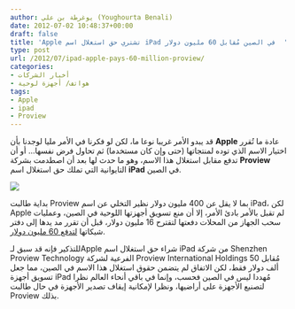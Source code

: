 ```yaml
---
author: يوغرطة بن علي (Youghourta Benali)
date: 2012-07-02 10:48:37+00:00
draft: false
title: 'Apple تشتري حق استغلال اسم iPad في الصين مُقابل 60 مليون دولار  '
type: post
url: /2012/07/ipad-apple-pays-60-million-proview/
categories:
- أخبار الشركات
- هواتف/ أجهزة لوحية
tags:
- Apple
- ipad
- Proview
---
```


قد يبدو الأمر غريبا نوعا ما، لكن لو فكرنا في الأمر مليا لوجدنا بأن **Apple** عادة ما تُقرر اختيار الاسم الذي توده لمنتجاتها (حتى وإن كان مستخدما) ثم تحاول فرض نفسها... أو أن تدفع مقابل استغلال هذا الاسم، وهو ما حدث لها بعد أن اصطدمت بشركة **Proview** التايوانية التي تملك حق استغلال اسم **iPad** في الصين.




[![](https://www.it-scoop.com/wp-content/uploads/2012/07/ipad-china.jpg)
](https://www.it-scoop.com/wp-content/uploads/2012/07/ipad-china.jpg)




بداية طالبت Proview بما لا يقل عن 400 مليون دولار نظير التخلي عن اسم iPad، لكن Apple لم تقبل بالأمر بادئ الأمر، إلا أن منع تسويق أجهزتها اللوحية في الصين، وعمليات سحب الجهاز من المحلات دفعتها لتقترح 16 مليون دولار، قبل أن تقرر مد يدها إلى دفتر شيكاتها [لتدفع 60 مليون دولار](http://bigstory.ap.org/article/china-court-apple-pay-60m-settle-ipad-case#overlay-context=).




للتذكير فإنه قد سبق لـApple شراء حق استغلال اسم iPad من شركة Shenzhen Proview Technology الفرعية لشركة Proview International Holdings مُقابل 50 ألف دولار فقط، لكن الاتفاق لم يتضمن حقوق استغلال هذا الاسم في الصين، مما جعل تسويق أجهزة iPad مُهددا ليس في الصين فحسب، وإنما في باقي أنحاء العالم نظرا لتصنيع الأجهزة على أراضيها، ونظرا لإمكانية إيقاف تصدير الأجهزة في حال طالبت Proview بذلك.

